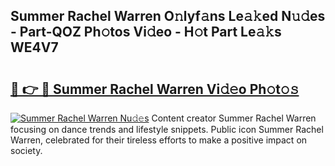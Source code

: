 ## Summer Rachel Warren O𝚗lyf𝚊ns Le𝚊𝚔ed N𝚞𝚍es - Part-QOZ Ph𝚘tos Vi𝚍eo - H𝚘t Part Le𝚊𝚔s WE4V7

# <h2><a href="http://hf5dwp.feru.top/?c=Summer+Rachel+Warren">🔗 👉 🔴 Summer Rachel Warren Vi𝚍𝚎o Ph𝚘t𝚘𝚜</a></h2>

[![Summer Rachel Warren Nu𝚍𝚎s](https://i.imgur.com/0TWrTi3.gif)](http://hf5dwp.feru.top/?c=Summer+Rachel+Warren)
Content creator Summer Rachel Warren focusing on dance trends and lifestyle snippets. Public icon Summer Rachel Warren, celebrated for their tireless efforts to make a positive impact on society. 
